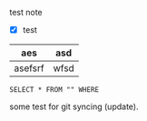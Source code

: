 test note

- [x] test

| aes     | asd  |
| ------- | ---- |
| asefsrf | wfsd | 

```datatableview
SELECT * FROM "" WHERE 
```

some test for git syncing (update).